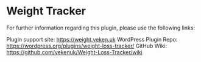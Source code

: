 # Weight Tracker

For further information regarding this plugin, please use the following links:

Plugin support site: https://weight.yeken.uk
WordPress Plugin Repo: https://wordpress.org/plugins/weight-loss-tracker/
GitHub Wiki: https://github.com/yekenuk/Weight-Loss-Tracker/wiki
